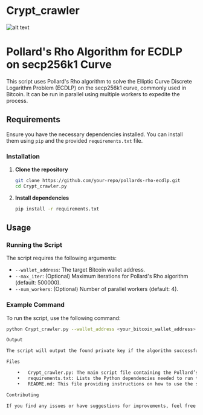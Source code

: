 # Crypt_crawler
![alt text](https://www.dropbox.com/s/9wcqezhdhutty5r/Photo%2024-05-2023%2C%2012%2045%2031%20AM%20%281%29.jpg?raw=1)

 

 # Pollard's Rho Algorithm for ECDLP on secp256k1 Curve

This script uses Pollard's Rho algorithm to solve the Elliptic Curve Discrete Logarithm Problem (ECDLP) on the secp256k1 curve, commonly used in Bitcoin. It can be run in parallel using multiple workers to expedite the process.

## Requirements

Ensure you have the necessary dependencies installed. You can install them using `pip` and the provided `requirements.txt` file.

### Installation

1. **Clone the repository**

    ```bash
    git clone https://github.com/your-repo/pollards-rho-ecdlp.git
    cd Crypt_crawler.py 
    ```

2. **Install dependencies**

    ```bash
    pip install -r requirements.txt
    ```

## Usage

### Running the Script

The script requires the following arguments:
- `--wallet_address`: The target Bitcoin wallet address.
- `--max_iter`: (Optional) Maximum iterations for Pollard's Rho algorithm (default: 500000).
- `--num_workers`: (Optional) Number of parallel workers (default: 4).

### Example Command

To run the script, use the following command:

```bash
python Crypt_crawler.py --wallet_address <your_bitcoin_wallet_address> --max_iter 500000 --num_workers 4

Output

The script will output the found private key if the algorithm successfully solves the ECDLP. The process may take significant time depending on the complexity and available computational resources.

Files

	•	Crypt_crawler.py: The main script file containing the Pollard’s Rho algorithm implementation.
	•	requirements.txt: Lists the Python dependencies needed to run the script.
	•	README.md: This file providing instructions on how to use the script.

Contributing

If you find any issues or have suggestions for improvements, feel free to open an issue or submit a pull request.
